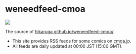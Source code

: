 # weneedfeed-cmoa

[![](https://github.com/hikaruga/weneedfeed-cmoa/workflows/publish/badge.svg)](https://github.com/hikaruga/weneedfeed-cmoa/actions?query=workflow%3Apublish)

The source of [hikaruga.github.io/weneedfeed-cmoa/](https://hikaruga.github.io/weneedfeed-cmoa/).

- This site provides RSS feeds for some comics on [cmoa.jp](https://cmoa.jp/).
- All feeds are daily updated at 00:00 JST (15:00 GMT).
